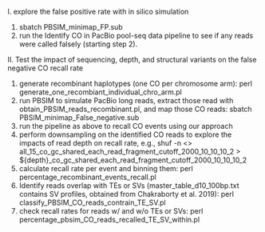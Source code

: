 I. explore the false positive rate with in silico simulation
1. sbatch PBSIM_minimap_FP.sub
2. run the Identify CO in PacBio pool-seq data pipeline to see if any reads were called falsely (starting step 2).

II. Test the impact of sequencing, depth, and structural variants on the false negative CO recall rate
1. generate recombinant haplotypes (one CO per chromosome arm): perl generate_one_recombiant_individual_chro_arm.pl
2. run PBSIM to simulate PacBio long reads, extract those read with obtain_PBSIM_reads_recombinant.pl, and map those CO reads: sbatch PBSIM_minimap_False_negative.sub
3. run the pipeline as above to recall CO events using our approach
4. perform downsampling on the identified CO reads to explore the impacts of read depth on recall rate, e.g., shuf -n <<number of reads>> all_15_co_gc_shared_each_read_fragment_cutoff_2000_10_10_10_2 > ${depth}_co_gc_shared_each_read_fragment_cutoff_2000_10_10_10_2
5. calculate recall rate per event and binning them: perl percentage_recombinant_events_recall.pl
6. Identify reads overlap with TEs or SVs (master_table_d10_100bp.txt contains SV profiles, obtained from Chakraborty et al. 2019): perl classify_PBSIM_CO_reads_contrain_TE_SV.pl
7. check recall rates for reads w/ and w/o TEs or SVs: perl percentage_pbsim_CO_reads_recalled_TE_SV_within.pl

